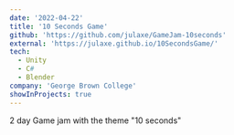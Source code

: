 ```yaml
---
date: '2022-04-22'
title: '10 Seconds Game'
github: 'https://github.com/julaxe/GameJam-10seconds'
external: 'https://julaxe.github.io/10SecondsGame/'
tech:
  - Unity
  - C#
  - Blender
company: 'George Brown College'
showInProjects: true
---
```


2 day Game jam with the theme "10 seconds"

